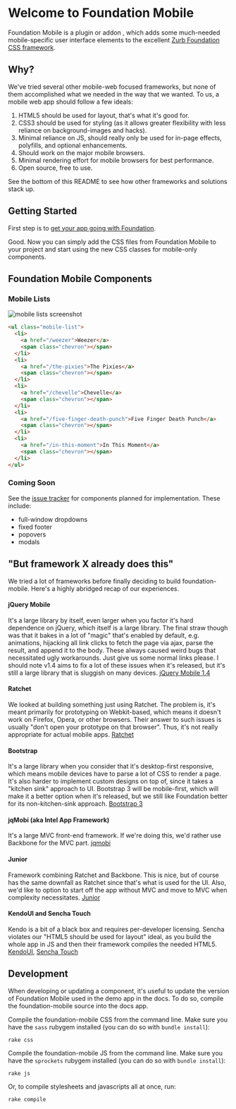 # Welcome to Foundation Mobile

Foundation Mobile is a plugin or addon , which adds some
much-needed mobile-specific user interface elements to the
excellent [Zurb Foundation CSS
framework](https://github.com/zurb/foundation).

## Why?

We've tried several other mobile-web focused frameworks, but none of
them accomplished what we needed in the way that we wanted. To us, a
mobile web app should follow a few ideals:

1. HTML5 should be used for layout, that's what it's good for.
2. CSS3 should be used for styling (as it allows greater flexibility with less reliance on background-images and hacks).
3. Minimal reliance on JS, should really only be used for in-page effects, polyfills, and optional enhancements.
4. Should work on the major mobile browsers.
5. Minimal rendering effort for mobile browsers for best performance.
6. Open source, free to use.

See the bottom of this README to see how other frameworks and solutions
stack up.

## Getting Started

First step is to [get your app going with
Foundation](http://foundation.zurb.com/docs/).

Good. Now you can simply add the CSS files from Foundation Mobile to
your project and start using the new CSS classes for mobile-only
components.

## Foundation Mobile Components

### Mobile Lists

![mobile lists
screenshot](http://s3.alfajango.com/github-readmes/foundation-mobile-lists.png)

```html
<ul class="mobile-list">
  <li>
    <a href="/weezer">Weezer</a>
    <span class="chevron"></span>
  </li>
  <li>
    <a href="/the-pixies">The Pixies</a>
    <span class="chevron"></span>
  </li>
  <li>
    <a href="/chevelle">Chevelle</a>
    <span class="chevron"></span>
  </li>
  <li>
    <a href="/five-finger-death-punch">Five Finger Death Punch</a>
    <span class="chevron"></span>
  </li>
  <li>
    <a href="/in-this-moment">In This Moment</a>
    <span class="chevron"></span>
  </li>
</ul>
```

### Coming Soon

See the [issue
tracker](https://github.com/alfajango/foundation-mobile/issues) for
components planned for implementation. These include:

* full-window dropdowns
* fixed footer
* popovers
* modals

## "But framework X already does this"

We tried a lot of frameworks before finally deciding to build
foundation-mobile. Here's a highly abridged recap of our experiences.

#### jQuery Mobile

It's a large library by itself, even larger when you factor it's hard
dependence on jQuery, which itself is a large library. The final straw
though was that it bakes in a lot of "magic" that's enabled by default,
e.g. animations, hijacking all link clicks to fetch the page via ajax,
parse the result, and append it to the body. These always caused weird
bugs that necessitated ugly workarounds. Just give us some normal links
please. I should note v1.4 aims to fix a lot of these issues when it's
released, but it's still a large library that is sluggish on many
devices. [jQuery Mobile
1.4](https://github.com/jquery/jquery-mobile/wiki/1.4-planning)

#### Ratchet

We looked at building something just using Ratchet. The problem is, it's
meant primarily for prototyping on Webkit-based, which means it doesn't
work on Firefox, Opera, or other browsers. Their answer to such issues
is usually "don't open your prototype on that browser". Thus, it's not
really appropriate for actual mobile apps. [Ratchet](http://maker.github.io/ratchet/)

#### Bootstrap

It's a large library when you consider that it's desktop-first
responsive, which means mobile devices have to parse a lot of CSS to
render a page. It's also harder to implement custom designs on top of,
since it takes a "kitchen sink" approach to UI. Bootstrap 3 will be
mobile-first, which will make it a better option when it's released, but
we still like Foundation better for its non-kitchen-sink approach.
[Bootstrap 3](https://github.com/twitter/bootstrap/pull/6342)

#### jqMobi (aka Intel App Framework)

It's a large MVC front-end framework. If we're doing this, we'd rather
use Backbone for the MVC part.
[jqmobi](http://app-framework-software.intel.com/)

#### Junior

Framework combining Ratchet and Backbone. This is nice, but of course
has the same downfall as Ratchet since that's what is used for the UI.
Also, we'd like to option to start off the app without MVC and move to
MVC when complexity necessitates.
[Junior](http://justspamjustin.github.io/junior/#home)

#### KendoUI and Sencha Touch

Kendo is a bit of a black box and requires per-developer licensing.
Sencha violates our "HTML5 should be used for layout" ideal, as you
build the whole app in JS and then their framework compiles the needed
HTML5. [KendoUI](http://www.kendoui.com/), [Sencha
Touch](http://www.sencha.com/products/touch/)

## Development

When developing or updating a component, it's useful to update the
version of Foundation Mobile used in the demo app in the docs. To do so,
compile the foundation-mobile source into the docs app.

Compile the foundation-mobile CSS from the command line. Make sure you
have the `sass` rubygem installed (you can do so with `bundle install`):

```
rake css
```

Compile the foundation-mobile JS from the command line. Make sure you
have the `sprockets` rubygem installed (you can do so with `bundle
install`):

```
rake js
```

Or, to compile stylesheets and javascripts all at once, run:

```
rake compile
```
